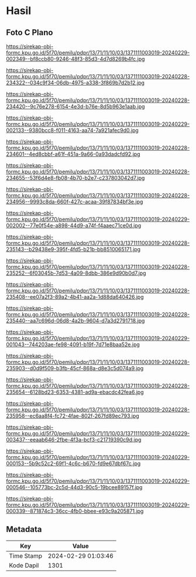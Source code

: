 # Hasil

## Foto C Plano

https://sirekap-obj-formc.kpu.go.id/5f70/pemilu/pdpr/13/71/11/10/03/1371111003019-20240229-002349--bf8ccb80-9246-48f3-85d3-4d7d8269b4fc.jpg

https://sirekap-obj-formc.kpu.go.id/5f70/pemilu/pdpr/13/71/11/10/03/1371111003019-20240228-234322--034c9f34-06db-4975-a338-3f869b7d2b12.jpg

https://sirekap-obj-formc.kpu.go.id/5f70/pemilu/pdpr/13/71/11/10/03/1371111003019-20240228-234420--9c76e278-6154-4e3d-b76e-8d5b963e1aab.jpg

https://sirekap-obj-formc.kpu.go.id/5f70/pemilu/pdpr/13/71/11/10/03/1371111003019-20240229-002133--9380bcc8-f011-4163-aa74-7a921afec9d0.jpg

https://sirekap-obj-formc.kpu.go.id/5f70/pemilu/pdpr/13/71/11/10/03/1371111003019-20240228-234601--4ed8cbbf-a61f-451a-9a66-0a93dadcfd92.jpg

https://sirekap-obj-formc.kpu.go.id/5f70/pemilu/pdpr/13/71/11/10/03/1371111003019-20240228-234655--53f6d4e8-fb08-4b70-b2e7-c237803042d7.jpg

https://sirekap-obj-formc.kpu.go.id/5f70/pemilu/pdpr/13/71/11/10/03/1371111003019-20240228-234956--9993c8da-660f-427c-acaa-39f87834bf3e.jpg

https://sirekap-obj-formc.kpu.go.id/5f70/pemilu/pdpr/13/71/11/10/03/1371111003019-20240229-002002--77e0f54e-a898-44d9-a74f-f4aaec71ce0d.jpg

https://sirekap-obj-formc.kpu.go.id/5f70/pemilu/pdpr/13/71/11/10/03/1371111003019-20240228-235143--b29438e9-395f-4fd5-b21b-bb8510065171.jpg

https://sirekap-obj-formc.kpu.go.id/5f70/pemilu/pdpr/13/71/11/10/03/1371111003019-20240228-235252--6f03045b-7d53-4a09-8dbb-386e9d90b0d7.jpg

https://sirekap-obj-formc.kpu.go.id/5f70/pemilu/pdpr/13/71/11/10/03/1371111003019-20240228-235408--ee07a2f3-89a2-4b41-aa2a-1d88da640426.jpg

https://sirekap-obj-formc.kpu.go.id/5f70/pemilu/pdpr/13/71/11/10/03/1371111003019-20240228-235440--aa7c696d-06d8-4a2b-9604-d7a3d2791718.jpg

https://sirekap-obj-formc.kpu.go.id/5f70/pemilu/pdpr/13/71/11/10/03/1371111003019-20240229-001043--744203ae-fe98-4091-b19f-7d71e8baa52e.jpg

https://sirekap-obj-formc.kpu.go.id/5f70/pemilu/pdpr/13/71/11/10/03/1371111003019-20240228-235903--d0d9f509-b3fb-45cf-868a-d8e3c5d074a9.jpg

https://sirekap-obj-formc.kpu.go.id/5f70/pemilu/pdpr/13/71/11/10/03/1371111003019-20240228-235654--6128bd23-6353-4381-ad9a-ebacdc42fea6.jpg

https://sirekap-obj-formc.kpu.go.id/5f70/pemilu/pdpr/13/71/11/10/03/1371111003019-20240228-235958--ec6aa8f4-fc72-4fae-802f-267fd89ec793.jpg

https://sirekap-obj-formc.kpu.go.id/5f70/pemilu/pdpr/13/71/11/10/03/1371111003019-20240229-003437--eeaab646-2fbe-4f3a-bcf3-c21719390c9d.jpg

https://sirekap-obj-formc.kpu.go.id/5f70/pemilu/pdpr/13/71/11/10/03/1371111003019-20240229-000153--5b9c52c2-69f1-4c6c-b670-fd9e67dbf67c.jpg

https://sirekap-obj-formc.kpu.go.id/5f70/pemilu/pdpr/13/71/11/10/03/1371111003019-20240229-000546--105773bc-2c5d-44d3-90c5-19bcee89157f.jpg

https://sirekap-obj-formc.kpu.go.id/5f70/pemilu/pdpr/13/71/11/10/03/1371111003019-20240229-000339--871874c3-36cc-4fb0-bbee-e93c9a205871.jpg


## Metadata

| Key        | Value               |
| ---------- | ------------------- |
| Time Stamp | 2024-02-29 01:03:46 |
| Kode Dapil | 1301                |



